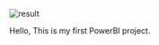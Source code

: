 ![result](https://github.com/user-attachments/assets/a1f3a6f1-b6be-4ef3-ab9f-292585122d90)

Hello, This is my first PowerBI project.
